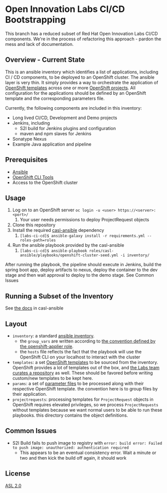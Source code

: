 # Open Innovation Labs CI/CD Bootstrapping
This branch has a reduced subset of Red Hat Open Innovation Labs CI/CD components. We're in the process of refactoring this approach - pardon the mess and lack of documentation.

## Overview - Current State
This is an ansible inventory which identifies a list of applications, including CI / CD components, to be deployed to an OpenShift cluster. The ansible layer is very thin. It simply provides a way to orchestrate the application of [OpenShift templates](https://docs.openshift.com/container-platform/3.6/dev_guide/templates.html) across one or more [OpenShift projects](https://docs.openshift.com/container-platform/3.6/architecture/core_concepts/projects_and_users.html#projects). All configuration for the applications should be defined by an OpenShift template and the corresponding parameters file. 

Currently, the following components are included in this inventory:

* Long lived CI/CD, Development and Demo projects 
* Jenkins, including
  * S2I build for Jenkins plugins and configuration
  * maven and npm slaves for Jenkins
* Sonatype Nexus
* Example Java application and pipeline

## Prerequisites
* [Ansible](http://docs.ansible.com/ansible/latest/intro_installation.html)
* [OpenShift CLI Tools](https://docs.openshift.com/container-platform/3.6/cli_reference/get_started_cli.html)
* Access to the OpenShift cluster 

## Usage 
1. Log on to an OpenShift server `oc login -u <user> https://<server>:<port>/`
    1. Your user needs permissions to deploy ProjectRequest objects
2. Clone this repository
3. Install the required [casl-ansible](https://github.com/redhat-cop/casl-ansible) dependency
    1. `[labs-ci-cd]$ ansible-galaxy install -r requirements.yml --roles-path=roles`
4. Run the ansible playbook provided by the casl-ansible
    1. `[labs-ci-cd]$ ansible-playbook roles/casl-ansible/playbooks/openshift-cluster-seed.yml -i inventory/`

After running the playbook, the pipeline should execute in Jenkins, build the spring boot app, deploy artifacts to nexus, deploy the container to the dev stage and then wait approval to deploy to the demo stage. See Common Issues


## Running a Subset of the Inventory

See [the docs](https://github.com/redhat-cop/casl-ansible/tree/master/roles/openshift-applier#filtering-content-based-on-tags) in casl-ansible

## Layout
- `inventory`: a standard [ansible inventory](http://docs.ansible.com/ansible/latest/intro_inventory.html). 
  - the `group_vars` are written according to [the convention defined by the openshift-applier role](https://github.com/redhat-cop/casl-ansible/tree/master/roles/openshift-applier#sourcing-openshift-object-definitions).
  -  the `hosts` file reflects the fact that the playbook will use the OpenShift CLI on your localhost to interact with the cluster
- `templates`: a set [OpenShift templates](https://docs.openshift.com/container-platform/3.6/dev_guide/templates.html) to be sourced from the inventory. OpenShift provides a lot of templates out of the box, and [the Labs team curates a repository](https://github.com/rht-labs/labs-ci-cd/tree/master/templates) as well. These should be favored before writing custom/new templates to be kept here.
- `params`: a set of [parameter files](https://docs.openshift.com/container-platform/3.6/dev_guide/templates.html#templates-parameters) to be processed along with their respective OpenShift template. the convention here is to group files by their application.
- `projectrequests`: processing templates for `ProjectRequest` objects in OpenShift requires elevated privileges, so we process `ProjectRequests` without templates because we want normal users to be able to run these playbooks. this directory contains the object definitions.

## Common Issues

- S2I Build fails to push image to registry with `error: build error: Failed to push image: unauthorized: authentication required`
  - This appears to be an eventual consistency error. Wait a minute or two and then kick the build off again, it should work

## License
[ASL 2.0](LICENSE)